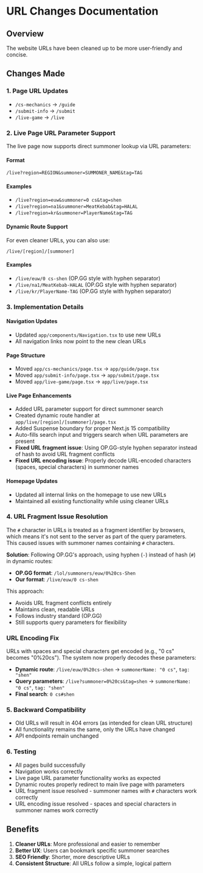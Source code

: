 # URL Changes Documentation

## Overview
The website URLs have been cleaned up to be more user-friendly and concise.

## Changes Made

### 1. Page URL Updates
- `/cs-mechanics` → `/guide`
- `/submit-info` → `/submit` 
- `/live-game` → `/live`

### 2. Live Page URL Parameter Support
The live page now supports direct summoner lookup via URL parameters:

#### Format
```
/live?region=REGION&summoner=SUMMONER_NAME&tag=TAG
```

#### Examples
- `/live?region=euw&summoner=0 cs&tag=shen`
- `/live?region=na1&summoner=MeatKebab&tag=HALAL`
- `/live?region=kr&summoner=PlayerName&tag=TAG`

#### Dynamic Route Support
For even cleaner URLs, you can also use:
```
/live/[region]/[summoner]
```

#### Examples
- `/live/euw/0 cs-shen` (OP.GG style with hyphen separator)
- `/live/na1/MeatKebab-HALAL` (OP.GG style with hyphen separator)
- `/live/kr/PlayerName-TAG` (OP.GG style with hyphen separator)

### 3. Implementation Details

#### Navigation Updates
- Updated `app/components/Navigation.tsx` to use new URLs
- All navigation links now point to the new clean URLs

#### Page Structure
- Moved `app/cs-mechanics/page.tsx` → `app/guide/page.tsx`
- Moved `app/submit-info/page.tsx` → `app/submit/page.tsx`
- Moved `app/live-game/page.tsx` → `app/live/page.tsx`

#### Live Page Enhancements
- Added URL parameter support for direct summoner search
- Created dynamic route handler at `app/live/[region]/[summoner]/page.tsx`
- Added Suspense boundary for proper Next.js 15 compatibility
- Auto-fills search input and triggers search when URL parameters are present
- **Fixed URL fragment issue**: Using OP.GG-style hyphen separator instead of hash to avoid URL fragment conflicts
- **Fixed URL encoding issue**: Properly decode URL-encoded characters (spaces, special characters) in summoner names

#### Homepage Updates
- Updated all internal links on the homepage to use new URLs
- Maintained all existing functionality while using cleaner URLs

### 4. URL Fragment Issue Resolution

The `#` character in URLs is treated as a fragment identifier by browsers, which means it's not sent to the server as part of the query parameters. This caused issues with summoner names containing `#` characters.

**Solution**: Following OP.GG's approach, using hyphen (`-`) instead of hash (`#`) in dynamic routes:
- **OP.GG format**: `/lol/summoners/euw/0%20cs-Shen`
- **Our format**: `/live/euw/0 cs-shen`

This approach:
- Avoids URL fragment conflicts entirely
- Maintains clean, readable URLs
- Follows industry standard (OP.GG)
- Still supports query parameters for flexibility

### URL Encoding Fix
URLs with spaces and special characters get encoded (e.g., "0 cs" becomes "0%20cs"). The system now properly decodes these parameters:
- **Dynamic route**: `/live/euw/0%20cs-shen` → `summonerName: "0 cs"`, `tag: "shen"`
- **Query parameters**: `/live?summoner=0%20cs&tag=shen` → `summonerName: "0 cs"`, `tag: "shen"`
- **Final search**: `0 cs#shen`

### 5. Backward Compatibility
- Old URLs will result in 404 errors (as intended for clean URL structure)
- All functionality remains the same, only the URLs have changed
- API endpoints remain unchanged

### 6. Testing
- All pages build successfully
- Navigation works correctly
- Live page URL parameter functionality works as expected
- Dynamic routes properly redirect to main live page with parameters
- URL fragment issue resolved - summoner names with `#` characters work correctly
- URL encoding issue resolved - spaces and special characters in summoner names work correctly

## Benefits
1. **Cleaner URLs**: More professional and easier to remember
2. **Better UX**: Users can bookmark specific summoner searches
3. **SEO Friendly**: Shorter, more descriptive URLs
4. **Consistent Structure**: All URLs follow a simple, logical pattern
